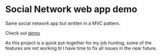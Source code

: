 # Social Network web app demo
Same social network app but written in a MVC pattern.

Check out [demo](http://hellojim.net/demo/social_network/)

As this project is a quick put-together for my job hunting, some of the features are not working til I have time to fix all issues in the near future. 
